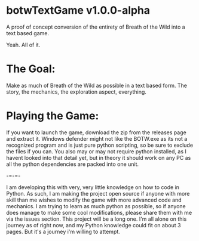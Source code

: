 # botwTextGame v1.0.0-alpha
A proof of concept conversion of the entirety of Breath of the Wild into a text based game.

Yeah. All of it.

# The Goal:
Make as much of Breath of the Wild as possible in a text based form. The story, the mechanics, the exploration aspect, everything.

# Playing the Game:
If you want to launch the game, download the zip from the releases page and extract it. Windows defender might not like the BOTW.exe as its not a recognized program and is just pure python scripting, so be sure to exclude the files if you can. You also may or may not require python installed, as I havent looked into that detail yet, but in theory it should work on any PC as all the python dependencies are packed into one unit.

-=-=-

I am developing this with very, very little knowledge on how to code in Python.
As such, I am making the project open source if anyone with more skill than me wishes to modify the game with more advanced code and mechanics.
I am trying to learn as much python as possible, so if anyone does manage to make some cool modifications, please share them with me via the issues section.
This project will be a long one. I'm all alone on this journey as of right now, and my Python knowledge could fit on about 3 pages. But it's a journey i'm willing to attempt.
